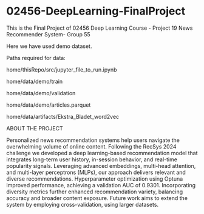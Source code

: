 # 02456-DeepLearning-FinalProject
This is the Final Project of 02456 Deep Learning Course - Project 19 News Recommender System- Group 55

Here we have used demo dataset.

Paths required for data:

home/thisRepo/src/jupyter_file_to_run.ipynb

home/data/demo/train

home/data/demo/validation

home/data/demo/articles.parquet

home/data/artifacts/Ekstra_Bladet_word2vec

ABOUT THE PROJECT

Personalized news recommendation systems help users navigate the overwhelming volume of online content. Following the RecSys 2024 challenge we developed a deep learning-based recommendation model that integrates long-term user history, in-session behavior, and real-time popularity signals. Leveraging advanced embeddings, multi-head attention, and multi-layer perceptrons (MLPs), our approach delivers relevant and diverse recommendations. Hyperparameter optimization using Optuna improved performance, achieving a validation AUC of 0.9301. Incorporating diversity metrics further enhanced recommendation variety, balancing accuracy and broader content exposure. Future work aims to extend the system by employing cross-validation, using larger datasets.
